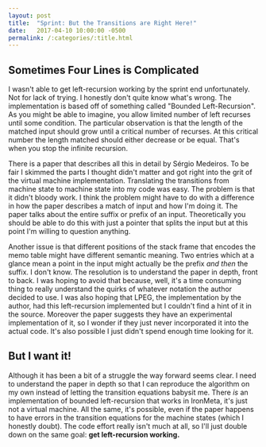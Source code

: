 ```yaml
---
layout: post
title:  "Sprint: But the Transitions are Right Here!"
date:   2017-04-10 10:00:00 -0500
permalink: /:categories/:title.html
---
```


## Sometimes Four Lines is Complicated

I wasn't able to get left-recursion working by the sprint end unfortunately.
Not for lack of trying.
I honestly don't quite know what's wrong.
The implementation is based off of something called "Bounded Left-Recursion".
As you might be able to imagine, you allow limited number of left recurses until some condition.
The particular observation is that the length of the matched input should grow until a critical number of recurses.
At this critical number the length matched should either decrease or be equal.
That's when you stop the infinite recursion.

There is a paper that describes all this in detail by Sérgio Medeiros.
To be fair I skimmed the parts I thought didn't matter and got right into the grit of the virtual machine implementation.
Translating the transitions from machine state to machine state into my code was easy.
The problem is that it didn't bloody work.
I think the problem might have to do with a difference in how the paper describes a match of input and how I'm doing it.
The paper talks about the entire suffix or prefix of an input.
Theoretically you should be able to do this with just a pointer that splits the input but at this point I'm willing to question anything.

Another issue is that different positions of the stack frame that encodes the memo table might have different semantic meaning.
Two entries which at a glance mean a point in the input might actually be the prefix _and then_ the suffix.
I don't know.
The resolution is to understand the paper in depth, front to back.
I was hoping to avoid that because, well, it's a time consuming thing to really understand the quirks of whatever notation the author decided to use.
I was also hoping that LPEG, the implementation by the author, had this left-recursion implemented but I couldn't find a hint of it in the source.
Moreover the paper suggests they have an experimental implementation of it, so I wonder if they just never incorporated it into the actual code.
It's also possible I just didn't spend enough time looking for it.

## But I want it!

Although it has been a bit of a struggle the way forward seems clear.
I need to understand the paper in depth so that I can reproduce the algorithm on my own instead of letting the transition equations babysit me.
There _is_ an implementation of bounded left-recursion that works in IronMeta, it's just not a virtual machine.
All the same, it's possible, even if the paper happens to have errors in the transition equations for the machine states (which I honestly doubt).
The code effort really isn't much at all, so I'll just double down on the same goal: **get left-recursion working.**
